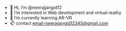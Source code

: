 - 👋 Hi, I’m @neerajjangid12
- 👀 I’m interested in Web development and virtual reality
- 🌱 I’m currently learning AR-VR 
- 📫 contact email-neerajjangid12345@gmail.com

<!---
neerajjangid12/neerajjangid12 is a ✨ special ✨ repository because its `README.md` (this file) appears on your GitHub profile.
You can click the Preview link to take a look at your changes.
--->
